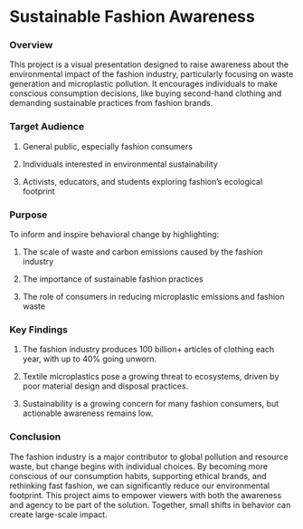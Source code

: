 # Sustainable Fashion Awareness

### Overview
This project is a visual presentation designed to raise awareness about the environmental impact of the fashion industry, particularly focusing on waste generation and microplastic pollution. It encourages individuals to make conscious consumption decisions, like buying second-hand clothing and demanding sustainable practices from fashion brands.

### Target Audience
 1.  General public, especially fashion consumers
  
 2.  Individuals interested in environmental sustainability
  
 3.  Activists, educators, and students exploring fashion’s ecological footprint

### Purpose
  To inform and inspire behavioral change by highlighting:

  1. The scale of waste and carbon emissions caused by the fashion industry

  2. The importance of sustainable fashion practices

  3. The role of consumers in reducing microplastic emissions and fashion waste

### Key Findings

  1. The fashion industry produces 100 billion+ articles of clothing each year, with up to 40% going unworn.

  2. Textile microplastics pose a growing threat to ecosystems, driven by poor material design and disposal practices.
     
  3. Sustainability is a growing concern for many fashion consumers, but actionable awareness remains low.

### Conclusion

  The fashion industry is a major contributor to global pollution and resource waste, but change begins with individual choices. By becoming more conscious of our consumption habits,
  supporting ethical brands, and rethinking fast fashion, we can significantly reduce our environmental footprint. This project aims to empower viewers with both the awareness and agency
  to be part of the solution.
  Together, small shifts in behavior can create large-scale impact.





